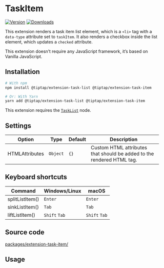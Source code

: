 # TaskItem
[![Version](https://img.shields.io/npm/v/@tiptap/extension-task-item.svg?label=version)](https://www.npmjs.com/package/@tiptap/extension-task-item)
[![Downloads](https://img.shields.io/npm/dm/@tiptap/extension-task-item.svg)](https://npmcharts.com/compare/@tiptap/extension-task-item?minimal=true)

This extension renders a task item list element, which is a `<li>` tag with a `data-type` attribute set to `taskItem`. It also renders a checkbox inside the list element, which updates a `checked` attribute.

This extension doesn’t require any JavaScript framework, it’s based on Vanilla JavaScript.

## Installation
```bash
# With npm
npm install @tiptap/extension-task-list @tiptap/extension-task-item

# Or: With Yarn
yarn add @tiptap/extension-task-list @tiptap/extension-task-item
```

This extension requires the [`TaskList`](/api/nodes/task-list) node.

## Settings
| Option         | Type     | Default | Description                                                           |
| -------------- | -------- | ------- | --------------------------------------------------------------------- |
| HTMLAttributes | `Object` | `{}`    | Custom HTML attributes that should be added to the rendered HTML tag. |

## Keyboard shortcuts
| Command         | Windows/Linux      | macOS              |
| --------------- | ------------------ | ------------------ |
| splitListItem() | `Enter`            | `Enter`            |
| sinkListItem()  | `Tab`              | `Tab`              |
| liftListItem()  | `Shift`&nbsp;`Tab` | `Shift`&nbsp;`Tab` |

## Source code
[packages/extension-task-item/](https://github.com/ueberdosis/tiptap/blob/main/packages/extension-task-item/)

## Usage
<tiptap-demo name="Nodes/TaskItem"></tiptap-demo>
